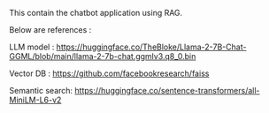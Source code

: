 This contain the chatbot application using RAG.

Below are references :

  LLM model  : https://huggingface.co/TheBloke/Llama-2-7B-Chat-GGML/blob/main/llama-2-7b-chat.ggmlv3.q8_0.bin

  Vector DB : https://github.com/facebookresearch/faiss

  Semantic search: https://huggingface.co/sentence-transformers/all-MiniLM-L6-v2  

